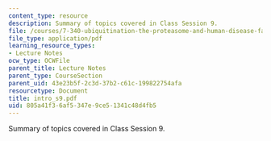 ```yaml
---
content_type: resource
description: Summary of topics covered in Class Session 9.
file: /courses/7-340-ubiquitination-the-proteasome-and-human-disease-fall-2004/805a41f36af5347e9ce51341c48d4fb5_intro_s9.pdf
file_type: application/pdf
learning_resource_types:
- Lecture Notes
ocw_type: OCWFile
parent_title: Lecture Notes
parent_type: CourseSection
parent_uid: 43e23b5f-2c3d-37b2-c61c-199822754afa
resourcetype: Document
title: intro_s9.pdf
uid: 805a41f3-6af5-347e-9ce5-1341c48d4fb5
---
```

Summary of topics covered in Class Session 9.


